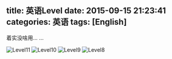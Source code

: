 title: 英语Level 
date: 2015-09-15 21:23:41
categories: 英语 
tags: [English]
---

​		<i class="fas fa-cloud-showers-heavy fa-2x fa-spin" style="color:red"></i>    着实没啥用... ...

<!-- more -->

![Level11](Level11.png)
![Level10](Level10.png)
![Level9](Level9.png)
![Level8](Level8.png)



<head>     
  <script defer src="https://use.fontawesome.com/releases/v5.0.13/js/all.js">				</script>     <script defer src="https://use.fontawesome.com/releases/v5.0.13/js/v4-shims.js"></script>  
</head>  
<link rel="stylesheet" href="https://use.fontawesome.com/releases/v5.0.13/css/all.css">